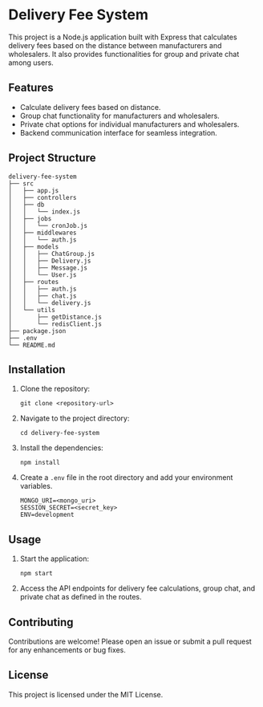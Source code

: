 # Delivery Fee System

This project is a Node.js application built with Express that calculates delivery fees based on the distance between manufacturers and wholesalers. It also provides functionalities for group and private chat among users.

## Features

- Calculate delivery fees based on distance.
- Group chat functionality for manufacturers and wholesalers.
- Private chat options for individual manufacturers and wholesalers.
- Backend communication interface for seamless integration.

## Project Structure

```
delivery-fee-system
├── src
│   ├── app.js
│   ├── controllers
│   ├── db
│   │   └── index.js
│   ├── jobs
│   │   └── cronJob.js
│   ├── middlewares
│   │   └── auth.js
│   ├── models
│   │   ├── ChatGroup.js
│   │   ├── Delivery.js
│   │   ├── Message.js
│   │   └── User.js
│   ├── routes
│   │   ├── auth.js
│   │   ├── chat.js
│   │   └── delivery.js
│   └── utils
│       ├── getDistance.js
│       └── redisClient.js
├── package.json
├── .env
└── README.md
```

## Installation

1. Clone the repository:
   ```
   git clone <repository-url>
   ```

2. Navigate to the project directory:
   ```
   cd delivery-fee-system
   ```

3. Install the dependencies:
   ```
   npm install
   ```

4. Create a `.env` file in the root directory and add your environment variables.
   ```
   MONGO_URI=<mongo_uri>
   SESSION_SECRET=<secret_key>
   ENV=development
   ```

## Usage

1. Start the application:
   ```
   npm start
   ```

2. Access the API endpoints for delivery fee calculations, group chat, and private chat as defined in the routes.

## Contributing

Contributions are welcome! Please open an issue or submit a pull request for any enhancements or bug fixes.

## License

This project is licensed under the MIT License.